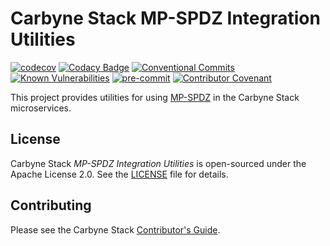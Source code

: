# Carbyne Stack MP-SPDZ Integration Utilities

[![codecov](https://codecov.io/gh/carbynestack/mp-spdz-integration/branch/master/graph/badge.svg?token=Ag9sOWkoon)](https://codecov.io/gh/carbynestack/mp-spdz-integration)
[![Codacy Badge](https://app.codacy.com/project/badge/Grade/1939b62993f04592ad940d125d74c078)](https://www.codacy.com?utm_source=github.com&utm_medium=referral&utm_content=carbynestack/mp-spdz-integration&utm_campaign=Badge_Grade)
[![Conventional Commits](https://img.shields.io/badge/Conventional%20Commits-1.0.0-%23FE5196?logo=conventionalcommits&logoColor=white)](https://conventionalcommits.org)
[![Known Vulnerabilities](https://snyk.io/test/github/carbynestack/java-http-client/badge.svg)](https://snyk.io/test/github/carbynestack/mp-spdz-integration)
[![pre-commit](https://img.shields.io/badge/pre--commit-enabled-brightgreen?logo=pre-commit&logoColor=white)](https://github.com/pre-commit/pre-commit)
[![Contributor Covenant](https://img.shields.io/badge/Contributor%20Covenant-2.1-4baaaa.svg)](CODE_OF_CONDUCT.md)

This project provides utilities for using
[MP-SPDZ](https://github.com/data61/MP-SPDZ) in the Carbyne Stack microservices.

## License

Carbyne Stack *MP-SPDZ Integration Utilities* is open-sourced under the Apache
License 2.0. See the [LICENSE](LICENSE) file for details.

## Contributing

Please see the Carbyne Stack
[Contributor's Guide](https://github.com/carbynestack/carbynestack/blob/master/CONTRIBUTING.md).
